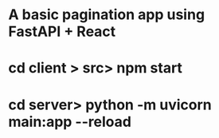 # A basic pagination app using FastAPI + React


# cd client > src>  npm start

# cd server> python -m uvicorn main:app --reload